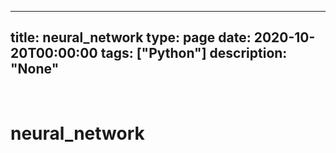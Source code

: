 
---
title: neural_network
type: page
date: 2020-10-20T00:00:00
tags: ["Python"]
description: "None"
---


<br>

# neural_network